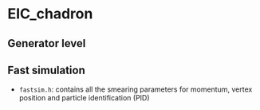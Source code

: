 # EIC_chadron

## Generator level

## Fast simulation
* `fastsim.h`: contains all the smearing parameters for momentum, vertex position and particle identification (PID)
